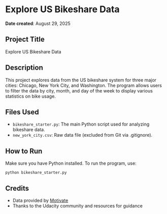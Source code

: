 # Explore US Bikeshare Data

**Date created**: August 29, 2025

## Project Title
Explore US Bikeshare Data

## Description
This project explores data from the US bikeshare system for three major cities: Chicago, New York City, and Washington. The program allows users to filter the data by city, month, and day of the week to display various statistics on bike usage.

## Files Used
- `bikeshare_starter.py`: The main Python script used for analyzing bikeshare data.
- `new_york_city.csv`: Raw data file (excluded from Git via .gitignore).

## How to Run
Make sure you have Python installed. To run the program, use:

```
python bikeshare_starter.py
```

## Credits
- Data provided by [Motivate](https://www.motivateco.com/)
- Thanks to the Udacity community and resources for guidance

